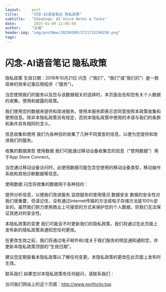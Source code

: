 ```yaml
---
layout:     post
title:      "闪念-AI语音笔记 隐私政策"
subtitle:   "IdeaSnap: AI Voice Notes & Tasks"
date:        2025-01-09 12:00:00
author:     "北城"
header-img: "img/postNew/20250109/5721733190258.png"
tags:
---
```




# 闪念-AI语音笔记 隐私政策

隐私政策
生效日期：2018年10月21日
闪念（“我们”，“我们”或“我们的”）是一款简单的效率记事应用程序（“服务”）。

当您使用我们的服务以及您与该数据相关的选择时，本页面会告知您有关个人数据的收集，使用和披露的政策。

我们使用您的数据来提供和改进服务。使用本服务即表示您同意按照本政策收集和使用信息。除非本隐私政策另有规定，否则本隐私政策中使用的术语与我们的条款和条件具有相同的含义。

信息收集和使用
我们为各种目的收集了几种不同类型的信息，以便为您提供和改进我们的服务。

收集的数据类型
使用数据
我们可能通过移动设备收集您的信息（“使用数据”）用于App Store Connect。

当您通过移动设备访问时，此使用数据可能包含您使用的移动设备类型，移动操作系统和其他诊断数据等信息。

使用数据
闪念将收集的数据用于各种目的：

提供分析信息，以便我们改进服务
监控服务的使用情况
数据安全
数据的安全性对我们很重要，但请记住，没有通过Internet传输的方法或电子存储方法是100％安全的。虽然我们努力使用商业上可接受的方式来保护您的个人数据，但我们无法保证其绝对的安全性。

本隐私政策的变更
我们可能会不时更新我们的隐私政策。我们将通过在此页面上发布新的隐私政策来通知您任何更改。

在更改生效之前，我们将通过电子邮件和/或关于我们服务的明显通知通知您，并更新本隐私政策顶部的“生效日期”。

建议您定期查看本隐私政策以了解任何变更。本隐私政策的更改在此页面上发布时生效。

联系我们
如果您对本隐私政策有任何疑问，请联系我们：

访问我们网站上的这个页面：http://www.northcity.top
